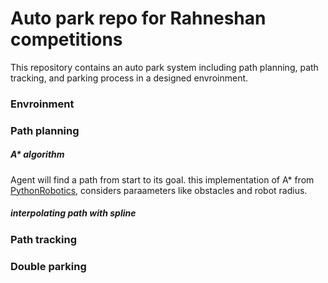 # Auto park repo for Rahneshan competitions

This repository contains an auto park system including path planning, path tracking, and parking process in a designed envroinment.

### Envroinment

### Path planning

##### A* algorithm

Agent will find a path from start to its goal. this implementation of A* from [PythonRobotics](https://pythonrobotics.readthedocs.io/en/latest/modules/path_planning.html), considers paraameters like obstacles and robot radius.

##### interpolating path with spline

### Path tracking

### Double parking
